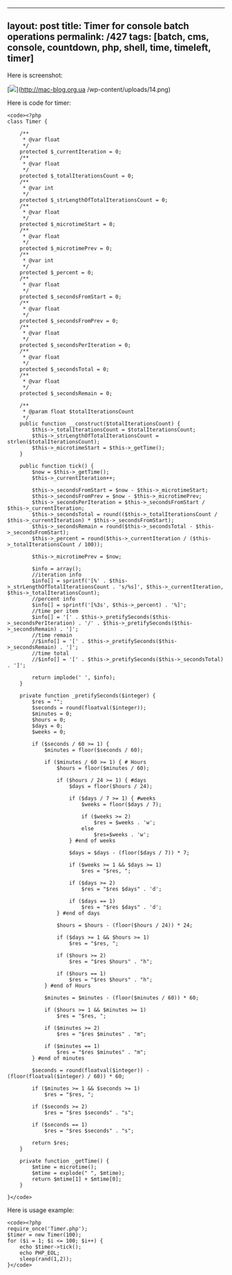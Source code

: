 ---
layout: post
title: Timer for console batch operations
permalink: /427
tags: [batch, cms, console, countdown, php, shell, time, timeleft, timer]
----

Here is screenshot:


[![](http://mac-blog.org.ua/wp-content/uploads/14.png)](http://mac-blog.org.ua
/wp-content/uploads/14.png)


Here is code for timer:

    
    <code><?php
    class Timer {
    
        /**
         * @var float
         */
        protected $_currentIteration = 0;
        /**
         * @var float
         */
        protected $_totalIterationsCount = 0;
        /**
         * @var int
         */
        protected $_strLengthOfTotalIterationsCount = 0;
        /**
         * @var float
         */
        protected $_microtimeStart = 0;
        /**
         * @var float
         */
        protected $_microtimePrev = 0;
        /**
         * @var int
         */
        protected $_percent = 0;
        /**
         * @var float
         */
        protected $_secondsFromStart = 0;
        /**
         * @var float
         */
        protected $_secondsFromPrev = 0;
        /**
         * @var float
         */
        protected $_secondsPerIteration = 0;
        /**
         * @var float
         */
        protected $_secondsTotal = 0;
        /**
         * @var float
         */
        protected $_secondsRemain = 0;
    
        /**
         * @param float $totalIterationsCount
         */
        public function __construct($totalIterationsCount) {
            $this->_totalIterationsCount = $totalIterationsCount;
            $this->_strLengthOfTotalIterationsCount = strlen($totalIterationsCount);
            $this->_microtimeStart = $this->_getTime();
        }
    
        public function tick() {
            $now = $this->_getTime();
            $this->_currentIteration++;
    
            $this->_secondsFromStart = $now - $this->_microtimeStart;
            $this->_secondsFromPrev = $now - $this->_microtimePrev;
            $this->_secondsPerIteration = $this->_secondsFromStart / $this->_currentIteration;
            $this->_secondsTotal = round(($this->_totalIterationsCount / $this->_currentIteration) * $this->_secondsFromStart);
            $this->_secondsRemain = round($this->_secondsTotal - $this->_secondsFromStart);
            $this->_percent = round($this->_currentIteration / ($this->_totalIterationsCount / 100));
    
            $this->_microtimePrev = $now;
    
            $info = array();
            //iteration info
            $info[] = sprintf('[%' . $this->_strLengthOfTotalIterationsCount . 's/%s]', $this->_currentIteration, $this->_totalIterationsCount);
            //percent info
            $info[] = sprintf('[%3s', $this->_percent) . '%]';
            //time per item
            $info[] = '[' . $this->_pretifySeconds($this->_secondsPerIteration) . '/' . $this->_pretifySeconds($this->_secondsRemain) . ']';
            //time remain
            //$info[] = '[' . $this->_pretifySeconds($this->_secondsRemain) . ']';
            //time total
            //$info[] = '[' . $this->_pretifySeconds($this->_secondsTotal) . ']';
    
            return implode(' ', $info);
        }
    
        private function _pretifySeconds($integer) {
            $res = "";
            $seconds = round(floatval($integer));
            $minutes = 0;
            $hours = 0;
            $days = 0;
            $weeks = 0;
    
            if ($seconds / 60 >= 1) {
                $minutes = floor($seconds / 60);
    
                if ($minutes / 60 >= 1) { # Hours
                    $hours = floor($minutes / 60);
    
                    if ($hours / 24 >= 1) { #days
                        $days = floor($hours / 24);
    
                        if ($days / 7 >= 1) { #weeks
                            $weeks = floor($days / 7);
    
                            if ($weeks >= 2)
                                $res = $weeks . 'w';
                            else
                                $res=$weeks . 'w';
                        } #end of weeks
    
                        $days = $days - (floor($days / 7)) * 7;
    
                        if ($weeks >= 1 && $days >= 1)
                            $res = "$res, ";
    
                        if ($days >= 2)
                            $res = "$res $days" . 'd';
    
                        if ($days == 1)
                            $res = "$res $days" . 'd';
                    } #end of days
    
                    $hours = $hours - (floor($hours / 24)) * 24;
    
                    if ($days >= 1 && $hours >= 1)
                        $res = "$res, ";
    
                    if ($hours >= 2)
                        $res = "$res $hours" . "h";
    
                    if ($hours == 1)
                        $res = "$res $hours" . "h";
                } #end of Hours
    
                $minutes = $minutes - (floor($minutes / 60)) * 60;
    
                if ($hours >= 1 && $minutes >= 1)
                    $res = "$res, ";
    
                if ($minutes >= 2)
                    $res = "$res $minutes" . "m";
    
                if ($minutes == 1)
                    $res = "$res $minutes" . "m";
            } #end of minutes
    
            $seconds = round(floatval($integer)) - (floor(floatval($integer) / 60)) * 60;
    
            if ($minutes >= 1 && $seconds >= 1)
                $res = "$res, ";
    
            if ($seconds >= 2)
                $res = "$res $seconds" . "s";
    
            if ($seconds == 1)
                $res = "$res $seconds" . "s";
    
            return $res;
        }
    
        private function _getTime() {
            $mtime = microtime();
            $mtime = explode(" ", $mtime);
            return $mtime[1] + $mtime[0];
        }
    
    }</code>


Here is usage example:

    
    <code><?php
    require_once('Timer.php');
    $timer = new Timer(100);
    for ($i = 1; $i <= 100; $i++) {
        echo $timer->tick();
        echo PHP_EOL;
        sleep(rand(1,2));
    }</code>

